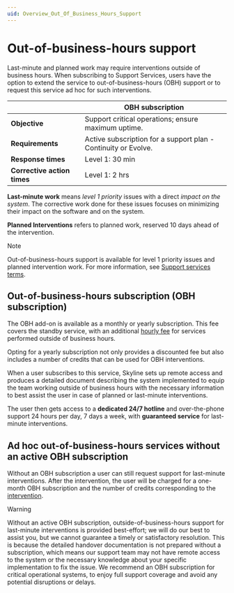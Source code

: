 ```yaml
---
uid: Overview_Out_Of_Business_Hours_Support
---
```


# Out-of-business-hours support

Last-minute and planned work may require interventions outside of business hours. When subscribing to Support Services, users have the option to extend the service to out-of-business-hours (OBH) support or to request this service ad hoc for such interventions.

|                             | OBH subscription                                               |
|-----------------------------|----------------------------------------------------------------|
| **Objective**               | Support critical operations; ensure maximum uptime.            |
| **Requirements**            | Active subscription for a support plan - Continuity or Evolve. |
| **Response times**          | Level 1: 30 min                                                |
| **Corrective action times** | Level 1: 2 hrs                                                 |

**Last-minute work** means *level 1 priority* issues with a direct *impact on the system*. The corrective work done for these issues focuses on minimizing their impact on the software and on the system.

**Planned Interventions** refers to planned work, reserved 10 days ahead of the intervention.

> [!NOTE]
> Out-of-business-hours support is available for level 1 priority issues and planned intervention work. For more information, see [Support services terms](xref:Support_Terms_On_Premises).

## Out-of-business-hours subscription (OBH subscription)

The OBH add-on is available as a monthly or yearly subscription. This fee covers the standby service, with an additional [hourly fee](https://community.dataminer.services/service-credits/) for services performed outside of business hours.

Opting for a yearly subscription not only provides a discounted fee but also includes a number of credits that can be used for OBH interventions.

When a user subscribes to this service, Skyline sets up remote access and produces a detailed document describing the system implemented to equip the team working outside of business hours with the necessary information to best assist the user in case of planned or last-minute interventions.

The user then gets access to a **dedicated 24/7 hotline** and over-the-phone support 24 hours per day, 7 days a week, with **guaranteed service** for last-minute interventions.

## Ad hoc out-of-business-hours services without an active OBH subscription

Without an OBH subscription a user can still request support for last-minute interventions. After the intervention, the user will be charged for a one-month OBH subscription and the number of credits corresponding to the [intervention](https://community.dataminer.services/service-credits/).

> [!WARNING]
> Without an active OBH subscription, outside-of-business-hours support for last-minute interventions is provided best-effort; we will do our best to assist you, but we cannot guarantee a timely or satisfactory resolution. This is because the detailed handover documentation is not prepared without a subscription, which means our support team may not have remote access to the system or the necessary knowledge about your specific implementation to fix the issue. We recommend an OBH subscription for critical operational systems, to enjoy full support coverage and avoid any potential disruptions or delays.
